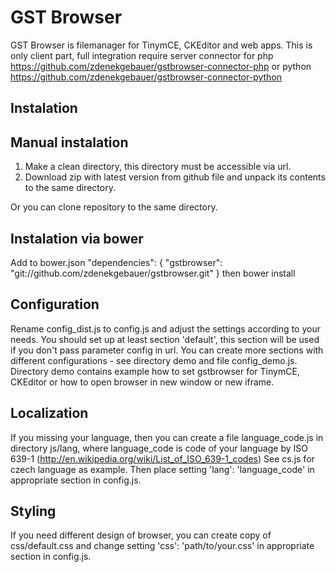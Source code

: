 # GST Browser

GST Browser is filemanager for TinymCE, CKEditor and web apps. This is only client part, full integration require
server connector for php https://github.com/zdenekgebauer/gstbrowser-connector-php or python
https://github.com/zdenekgebauer/gstbrowser-connector-python

## Instalation

## Manual instalation
1. Make a clean directory, this directory must be accessible via url.
2. Download zip with latest version from github file and unpack its contents to the same directory.

Or you can clone repository to the same directory.

## Instalation via bower
Add to bower.json
"dependencies": {
    "gstbrowser": "git://github.com/zdenekgebauer/gstbrowser.git"
}
then
bower install

## Configuration
Rename config_dist.js to config.js and adjust the settings according to your needs. You should set up at least
section 'default', this section will be used if you don't pass parameter config in url. You can create more sections
with different configurations - see directory demo and file config_demo.js. Directory demo contains example
how to set gstbrowser for TinymCE, CKEditor or how to open browser in new window or new iframe.

## Localization
If you missing your language, then you can create a file language_code.js in directory js/lang, where language_code is
code of your language by ISO 639-1 (http://en.wikipedia.org/wiki/List_of_ISO_639-1_codes) See cs.js for czech language
as example. Then place setting 'lang': 'language_code' in appropriate section in config.js.

## Styling
If you need different design of browser, you can create copy of css/default.css and change setting
'css': 'path/to/your.css' in appropriate section in config.js.






